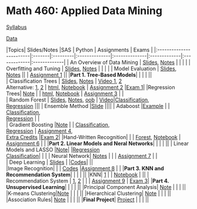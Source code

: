 # Math 460: Applied Data Mining

[Syllabus](m460syllabus.html)

[Data](data.html)

|Topics| Slides/Notes |SAS | Python | Assignments | Exams |
|:------------------------|:-------|:---------|:--------------|:--------------|:-------------|:-------------|:-------------|
| An Overview of Data Mining    | [Slides](slides/intro.html), [Notes]()      |        |             |       |
| Overfitting and Tuning  | [Slides](slides/overfitting.pdf), [Notes](slides/overfitting_note.pdf )     |        |            |       |
| Model Evaluation              | [Slides](slides/measuring_performance.pdf), [Notes](slides/measuring_performance_note.pdf)     ||      |   [Assignment 1](assignments/Math460_Assignment1.html)    ||
|**Part 1. Tree-Based Models**|  | |  | ||  
| Classification Trees          | [Slides](slides/fa21_classification_tree2_original.pdf), [Notes](slides/fa23_classification_tree2_note.pdf)     | [Video 1](https://bryant.hosted.panopto.com/Panopto/Pages/Viewer.aspx?id=149629c1-f821-4b97-9c2f-b088010c70e4), [2](https://bryant.hosted.panopto.com/Panopto/Pages/Viewer.aspx?id=cacc4e6b-a4e5-4628-b8ee-b08a010b2c11) <br> Alternative: [1](https://bryant.hosted.panopto.com/Panopto/Pages/Viewer.aspx?id=5d52b5d5-d4c7-4c26-b97f-af1e010b9304), [2](https://bryant.hosted.panopto.com/Panopto/Pages/Viewer.aspx?id=1b1ea9bc-81dd-48c8-a8c9-af20010860b9)     | [html](python/fa23/tree_classification.html),  [Notebook](python/fa23/tree_classification.ipynb)         |  [Assignment 2](assignments/Math460_Assignment2.html)     |[Exam 1](exams/Exam1/Exam1_fa22.html)|
|Regression Trees| [Note](slides/Regression_Trees.pdf) |  | [html](python/fa23/tree_regression.html), [Notebook](python/fa23/tree_regression.ipynb)  | [Assignment 3](assignments/assignment3_fa23.html)  | |  
| Random Forest                 | [Slides](slides/rf.pdf), [Notes](slides/rf_note_fa23.pdf), [oob](slides/oob.pdf)    |  [Video](https://bryant.hosted.panopto.com/Panopto/Pages/Viewer.aspx?id=3d0f4009-d088-40d0-b457-b0910102e606)|[Classification](python/fa23/rf_classification.html), <br> [Regression](python/fa23/rf_regression.html) |||
| Ensemble Method  |[Slide](gganimate/boosting3.html) ||||
| Adaboost                      |[Example](gganimate/adaboost.html)          |          |  [Classification](python/fa23/adaboost_classification.html), <br> [Regression](python/fa23/adaboost_regression.html)       |  |     
| Gradient Boosting                      |[Note](slides/Adaboost_note.pdf)                   |        |  [Classification](python/fa23/gb_classification.html), <br> [Regression](python/fa23/gb_regression.html)      |  [Assignment 4](assignments/assignment4_fa23.html), <br> [Extra Credits](assignments/assignment5_fa23.html)  |[Exam 2](exams/Exam2/Exam2.html)|
|Hand-Written Recognition|  | | [Forest](python/digits/fa23/image_recognition_rf.html), [Notebook](python/digits/fa23/image_recognition_rf.ipynb) | [Assignment 6](assignments/assignment6_fa23.html) |  |
|**Part 2. Linear Models and Neral Networks**|  | |  | || 
| Linear Models and LASSO       |[Note](gganimate/lm_fa23.pdf)|     |[Regression](python/lasso_regression_practice.html)<br> [Classification](python/lasso_classification_fa21.html)|    |  |
| Neural Network|   [Notes](notes/nn.pdf)           |     |        |   [Assignment 7](assignments/assignment7_fa23.html)         |  |     
| Deep Learning | [Slides](gganimate/cnn.html)  |     |[Codes](https://colab.research.google.com/drive/1tSF1TJrGnneJ3fScV3PUQQk5PiGQuK5l?usp=sharing)|  ||  
|Image Recognition| | | [Codes](https://colab.research.google.com/drive/1w08iZYxummujaJ3u_NRBWKQxPpF3BL2H?authuser=1)  |[Assignment 8](assignments/assignment8_fa23.html)  |  |
|**Part 3. KNN and Recommendation System**|  | |  | ||
|KNN| [1](slides/knn.html) | | [Notebook](python/knn.html) | ||
| Recommendation System         | [1](slides/rs2.html), [2](slides/Netflix_Prize.pdf)             | |       | [Assignment 9](assignments/assignment9_fa23.html)           | [Exam 3](exams/Exam3/Exam3.html)| 
|**Part 4. Unsupervised Learning**|  | |  | ||
|Principal Component Analysis| [Note](slides/pca.pdf)  | |  | ||
|K-means Clustering|[Note](slides/clustering_kmeans.pdf)   | |  | ||
|Hierarchical Clustering| [Note](slides/clustering_hc.pdf)  | |  | ||
|Association Rules| [Note](notes/association_rules.pdf)  | |  | ||
|**Final Project**| [Project](final/Math460_Final.html) | |  | ||
